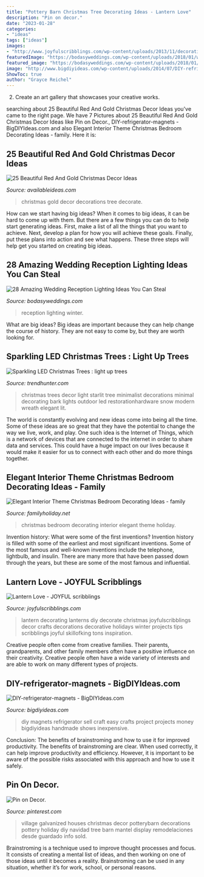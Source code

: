 ```yaml
---
title: "Pottery Barn Christmas Tree Decorating Ideas - Lantern Love"
description: "Pin on decor."
date: "2023-01-28"
categories:
- "ideas"
tags: ["ideas"]
images:
- "http://www.joyfulscribblings.com/wp-content/uploads/2013/11/decorating-lanterns.jpg"
featuredImage: "https://bodasyweddings.com/wp-content/uploads/2018/01/winter-wedding.jpg"
featured_image: "https://bodasyweddings.com/wp-content/uploads/2018/01/winter-wedding.jpg"
image: "http://www.bigdiyideas.com/wp-content/uploads/2014/07/DIY-refrigerator-magnets-e1480353320167.jpg"
ShowToc: true
author: "Grayce Reichel"
---
```



2. Create an art gallery that showcases your creative works.

	

		
searching about 25 Beautiful Red And Gold Christmas Decor Ideas you've came to the right page. We have 7 Pictures about 25 Beautiful Red And Gold Christmas Decor Ideas like Pin on Decor., DIY-refrigerator-magnets - BigDIYIdeas.com and also Elegant Interior Theme Christmas Bedroom Decorating Ideas - family. Here it is:
		
    
## 25 Beautiful Red And Gold Christmas Decor Ideas

<img loading=lazy src="http://availableideas.com/wp-content/uploads/2015/09/beautiful-red-and-gold-christmas-decorations-10.jpg" onerror="this.onerror=null;this.src='https://tse2.mm.bing.net/th?id=OIP.cfluOT1pHvMrGjjHSNTL8AHaLG&amp;pid=15.1';" alt="25 Beautiful Red And Gold Christmas Decor Ideas">

_Source: availableideas.com_

>christmas gold decor decorations tree decorate. 

	

How can we start having big ideas?
When it comes to big ideas, it can be hard to come up with them. But there are a few things you can do to help start generating ideas. First, make a list of all the things that you want to achieve. Next, develop a plan for how you will achieve these goals. Finally, put these plans into action and see what happens. These three steps will help get you started on creating big ideas.

    
## 28 Amazing Wedding Reception Lighting Ideas You Can Steal

<img loading=lazy src="https://bodasyweddings.com/wp-content/uploads/2018/01/winter-wedding.jpg" onerror="this.onerror=null;this.src='https://tse2.mm.bing.net/th?id=OIP.gEcxy8HueJXJGArJg2icjwHaLH&amp;pid=15.1';" alt="28 Amazing Wedding Reception Lighting Ideas You Can Steal">

_Source: bodasyweddings.com_

>reception lighting winter. 

	

What are big ideas?
Big ideas are important because they can help change the course of history. They are not easy to come by, but they are worth looking for.

    
## Sparkling LED Christmas Trees : Light Up Trees

<img loading=lazy src="http://cdn.trendhunterstatic.com/thumbs/light-up-trees.jpeg" onerror="this.onerror=null;this.src='https://tse2.mm.bing.net/th?id=OIP.dnaONjnLpjoEyZQRcExcSwHaHV&amp;pid=15.1';" alt="Sparkling LED Christmas Trees : light up trees">

_Source: trendhunter.com_

>christmas trees decor light starlit tree minimalist decorations minimal decorating bark lights outdoor led restorationhardware snow modern wreath elegant lit. 

	

The world is constantly evolving and new ideas come into being all the time. Some of these ideas are so great that they have the potential to change the way we live, work, and play. One such idea is the Internet of Things, which is a network of devices that are connected to the internet in order to share data and services. This could have a huge impact on our lives because it would make it easier for us to connect with each other and do more things together.

    
## Elegant Interior Theme Christmas Bedroom Decorating Ideas - Family

<img loading=lazy src="http://www.familyholiday.net/wp-content/uploads/2012/11/Elegant-Interior-Theme-Christmas-Bedroom-Decorating-Ideas_32.jpg" onerror="this.onerror=null;this.src='https://tse4.mm.bing.net/th?id=OIP.9TyupTo2uDRuF6mqoMBfKAHaJ4&amp;pid=15.1';" alt="Elegant Interior Theme Christmas Bedroom Decorating Ideas - family">

_Source: familyholiday.net_

>christmas bedroom decorating interior elegant theme holiday. 

	

Invention history: What were some of the first inventions?
Invention history is filled with some of the earliest and most significant inventions. Some of the most famous and well-known inventions include the telephone, lightbulb, and insulin. There are many more that have been passed down through the years, but these are some of the most famous and influential.

    
## Lantern Love - JOYFUL Scribblings

<img loading=lazy src="http://www.joyfulscribblings.com/wp-content/uploads/2013/11/decorating-lanterns.jpg" onerror="this.onerror=null;this.src='https://tse3.mm.bing.net/th?id=OIP.0v61xNoVce6JaoNGaq1baQHaMi&amp;pid=15.1';" alt="Lantern Love - JOYFUL scribblings">

_Source: joyfulscribblings.com_

>lantern decorating lanterns diy decorate christmas joyfulscribblings decor crafts decorations decorative holidays winter projects tips scribblings joyful skillofking tons inspiration. 

	

Creative people often come from creative families. Their parents, grandparents, and other family members often have a positive influence on their creativity. Creative people often have a wide variety of interests and are able to work on many different types of projects.

    
## DIY-refrigerator-magnets - BigDIYIdeas.com

<img loading=lazy src="http://www.bigdiyideas.com/wp-content/uploads/2014/07/DIY-refrigerator-magnets-e1480353320167.jpg" onerror="this.onerror=null;this.src='https://tse3.mm.bing.net/th?id=OIP.KXP2b7beNBQ2JyhSSfralQAAAA&amp;pid=15.1';" alt="DIY-refrigerator-magnets - BigDIYIdeas.com">

_Source: bigdiyideas.com_

>diy magnets refrigerator sell craft easy crafts project projects money bigdiyideas handmade shows inexpensive. 

	

Conclusion: The benefits of brainstroming and how to use it for improved productivity.
The benefits of brainstroming are clear. When used correctly, it can help improve productivity and efficiency. However, it is important to be aware of the possible risks associated with this approach and how to use it safely.

    
## Pin On Decor.

<img loading=lazy src="https://i.pinimg.com/736x/a2/53/b8/a253b88f52a24e91b482d6ee51044a31.jpg" onerror="this.onerror=null;this.src='https://tse3.mm.bing.net/th?id=OIP.rD8EzVOLUT-EQvM108I0MQHaGp&amp;pid=15.1';" alt="Pin on Decor.">

_Source: pinterest.com_

>village galvanized houses christmas decor potterybarn decorations pottery holiday diy navidad tree barn mantel display remodelaciones desde guardado info sold. 

	

Brainstroming is a technique used to improve thought processes and focus. It consists of creating a mental list of ideas, and then working on one of those ideas until it becomes a reality. Brainstroming can be used in any situation, whether it’s for work, school, or personal reasons.


